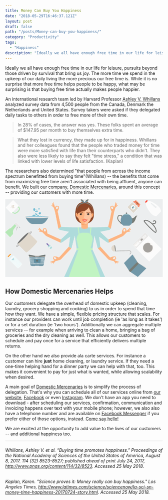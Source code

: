 ```yaml
---
title: Money Can Buy You Happiness
date: "2018-05-29T16:46:37.121Z"
layout: post
draft: false
path: "/posts/Money-can-buy-you-happiness/"
category: "Productivity"
tags:
  - "Happiness"
description: "Ideally we all have enough free time in our life for leisure, pursuits beyond those driven by survival that bring us joy. Time spent with friends or family, on hobbies or even just *not working* becomes precious the more it must instead be spent upkeeping our daily lives. While it is no surprise that more free time helps people to be happy, what may be surprising is that buying free time actually makes people happier."
---
```


Ideally we all have enough free time in our life for leisure, pursuits beyond those driven by survival that bring us joy. The more time we spend in the upkeep of our daily living the more precious our free time is. While it is no surprise that more free time helps people to be happy, what may be surprising is that buying free time actually makes people happier.

An international research team led by Harvard Professor <a href="https://www.hbs.edu/faculty/Pages/profile.aspx?facId=943704&facInfo=pub" target="_blank">Ashley V. Whillans</a> analyzed survey data from 4,500 people from the Canada, Denmark the Netherlands and United States. Survey takers were asked if they delegated daily tasks to others in order to free more of their own time. 

> In 28% of cases, the answer was yes. These folks spent an average of $147.95 per month to buy themselves extra time.

> What they lost in currency, they made up for in happiness. Whillans and her colleagues found that the people who traded money for time were more satisfied with 
> life than their counterparts who didn't. They also were less likely to say they felt "time stress," a condition that was linked with lower levels of 
> life satisfaction. (Kaplan)

The researchers also determined "that people from across the income spectrum benefitted from buying time"(Whillans) -- the benefits that come from maximizing free time aren't associated with being affluent, anyone can benefit. We built our company, <a href="https://domesticMercenaries.com/" target="_blank">Domestic Mercenaries</a>, around this concept -- providing our customers with more time.

![Nulla faucibus vestibulum eros in tempus. Vestibulum tempor imperdiet velit nec dapibus](./1_.png)

## How Domestic Mercenaries Helps
Our customers delegate the overhead of domestic upkeep (cleaning, laundry, grocery shopping and cooking) to us in order to spend that time how they want. We have a simple, flexible pricing structure that scales. For instance our providers can work until job completion (ie 'as long as it takes') or for a set duration (ie 'two hours'). Additionally we can aggregate multiple services -- for example when arriving to clean a home, bringing a bag of groceries and the dry cleaning as well. This allows our customers to schedule and pay once for a service that efficiently delivers multiple returns.

On the other hand we also provide ala carte services. For instance a customer can hire **just** home cleaning, or laundry service. If they need a one-time helping hand for a dinner party we can help with that, too. This makes it convenient to pay for just what is wanted, while allowing scalability when desired.

A main goal of <a href="https://domesticMercenaries.com/" target="_blank">Domestic Mercenaries</a> is to simplify the process of delegation. That's why you can schedule all of our services online from <a href="https://domesticMercenaries.com/" target="_blank">our website</a>, <a href="https://www.facebook.com/DomesticMercenaries/" target="_blank">Facebook</a> or even <a href="https://www.instagram.com/domesticmercy/" target="_blank">Instagram</a>. We don't have an app you need to download - after scheduling our services, confirmation, communication and invoicing happens over text with your mobile phone; however, we also also have a telephone number and are available on <a href="https://m.me/DomesticMercenaries" target="_blank">Facebook Messenger</a> if you prefer either of those options, instead. <a href="https://domesticMercenaries.com/Contact" target="_blank">Come say hello!</a> 

We are excited at the opportunity to add value to the lives of our customers -- and additional happiness too.

***

###### Whillans, Ashley V. et al. “Buying time promotes happiness.” *Proceedings of the National Academy of Sciences of the United States of America*, August 8, 2017. 114 (32) 8523-8527; published ahead of print July 24, 2017, http://www.pnas.org/content/114/32/8523. Accessed 25 May 2018.

###### Kaplan, Karen. "Science proves it: Money really can buy happiness." Los Angeles Times, http://www.latimes.com/science/sciencenow/la-sci-sn-money-time-happiness-20170724-story.html. Accessed 25 May 2018.
